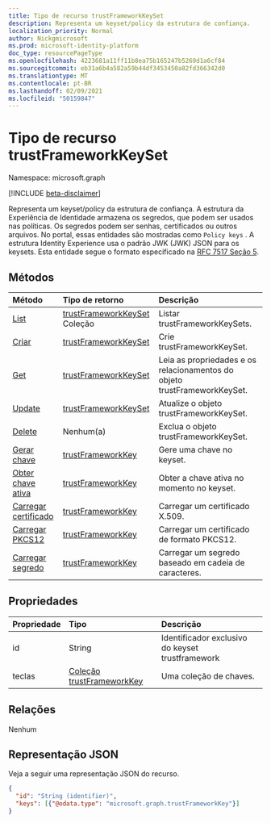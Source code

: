```yaml
---
title: Tipo de recurso trustFrameworkKeySet
description: Representa um keyset/policy da estrutura de confiança.
localization_priority: Normal
author: Nickgmicrosoft
ms.prod: microsoft-identity-platform
doc_type: resourcePageType
ms.openlocfilehash: 4223681a11ff11b8ea75b165247b5269d1a6cf84
ms.sourcegitcommit: eb31a6b4a582a59b44df3453450a82fd366342d0
ms.translationtype: MT
ms.contentlocale: pt-BR
ms.lasthandoff: 02/09/2021
ms.locfileid: "50159847"
---
```

# <a name="trustframeworkkeyset-resource-type"></a>Tipo de recurso trustFrameworkKeySet

Namespace: microsoft.graph

[!INCLUDE [beta-disclaimer](../../includes/beta-disclaimer.md)]

Representa um keyset/policy da estrutura de confiança. A estrutura da Experiência de Identidade armazena os segredos, que podem ser usados nas políticas. Os segredos podem ser senhas, certificados ou outros arquivos. No portal, essas entidades são mostradas como `Policy keys` . A estrutura Identity Experience usa o padrão JWK (JWK) JSON para os keysets. Esta entidade segue o formato especificado na [RFC 7517 Seção 5](https://tools.ietf.org/html/rfc7517#section-5).

## <a name="methods"></a>Métodos

| Método       | Tipo de retorno | Descrição |
|:-------------|:------------|:------------|
| [List](../api/trustframework-list-keysets.md) | [trustFrameworkKeySet](trustframeworkkeyset.md) Coleção | Listar trustFrameworkKeySets. |
| [Criar](../api/trustframework-post-keysets.md) | [trustFrameworkKeySet](trustframeworkkeyset.md) | Crie trustFrameworkKeySet. |
| [Get](../api/trustframeworkkeyset-get.md) | [trustFrameworkKeySet](trustframeworkkeyset.md) | Leia as propriedades e os relacionamentos do objeto trustFrameworkKeySet. |
| [Update](../api/trustframeworkkeyset-update.md) | [trustFrameworkKeySet](trustframeworkkeyset.md) | Atualize o objeto trustFrameworkKeySet. |
| [Delete](../api/trustframeworkkeyset-delete.md) | Nenhum(a) | Exclua o objeto trustFrameworkKeySet. |
|[Gerar chave](../api/trustframeworkkeyset-generatekey.md)|[trustFrameworkKey](trustframeworkkey.md)| Gere uma chave no keyset. |
|[Obter chave ativa](../api/trustframeworkkeyset-getactivekey.md)|[trustFrameworkKey](trustframeworkkey.md)| Obter a chave ativa no momento no keyset. |
|[Carregar certificado](../api/trustframeworkkeyset-uploadcertificate.md)|[trustFrameworkKey](trustframeworkkey.md)| Carregar um certificado X.509. |
|[Carregar PKCS12](../api/trustframeworkkeyset-uploadpkcs12.md)|[trustFrameworkKey](trustframeworkkey.md)| Carregar um certificado de formato PKCS12. |
|[Carregar segredo](../api/trustframeworkkeyset-uploadsecret.md)|[trustFrameworkKey](trustframeworkkey.md)| Carregar um segredo baseado em cadeia de caracteres. |

## <a name="properties"></a>Propriedades

| Propriedade     | Tipo        | Descrição |
|:-------------|:------------|:------------|
|id|String| Identificador exclusivo do keyset trustframework |
|teclas|[Coleção trustFrameworkKey](trustframeworkkey.md)| Uma coleção de chaves. |

## <a name="relationships"></a>Relações

Nenhum

## <a name="json-representation"></a>Representação JSON

Veja a seguir uma representação JSON do recurso.

<!-- {
  "blockType": "resource",
  "optionalProperties": [

  ],
  "@odata.type": "microsoft.graph.trustFrameworkKeySet",
  "keyProperty": "id"
}-->

```json
{
  "id": "String (identifier)",
  "keys": [{"@odata.type": "microsoft.graph.trustFrameworkKey"}]
}
```

<!-- uuid: 16cd6b66-4b1a-43a1-adaf-3a886856ed98
2019-02-04 14:57:30 UTC -->
<!-- {
  "type": "#page.annotation",
  "description": "trustFrameworkKeySet resource",
  "keywords": "",
  "section": "documentation",
  "tocPath": ""
}-->


